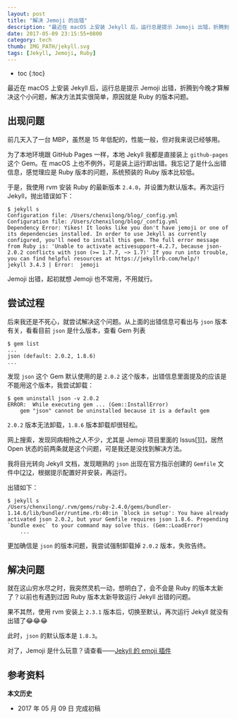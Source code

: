```yaml
---
layout: post
title: "解决 Jemoji 的出错"
description: "最近在 macOS 上安装 Jekyll 后，运行总是提示 Jemoji 出错，折腾到今晚才算解决这个小问题，解决方法其实很简单，原因就是 Ruby 的版本问题。"
date: 2017-05-09 23:15:55+0800
category: tech
thumb: IMG_PATH/jekyll.svg
tags: [Jekyll, Jemoji, Ruby]
---
```


* toc
{:toc}

最近在 macOS 上安装 Jekyll 后，运行总是提示 Jemoji 出错，折腾到今晚才算解决这个小问题，解决方法其实很简单，原因就是 Ruby 的版本问题。

## 出现问题

前几天入了一台 MBP，虽然是 15 年低配的，性能一般，但对我来说已经够用。

为了本地环境跟 GitHub Pages 一样，本地 Jekyll 我都是直接装上 `github-pages` 这个 Gem。在 macOS 上也不例外，可是装上运行即出错。我忘记了是什么出错信息，感觉理应是 Ruby 版本的问题，系统预装的 Ruby 版本比较低。

于是，我使用 rvm 安装 Ruby 的最新版本 `2.4.0`，并设置为默认版本。再次运行 Jekyll，抛出错误如下：

```
$ jekyll s
Configuration file: /Users/chenxilong/blog/_config.yml
Configuration file: /Users/chenxilong/blog/_config.yml
Dependency Error: Yikes! It looks like you don't have jemoji or one of its dependencies installed. In order to use Jekyll as currently configured, you'll need to install this gem. The full error message from Ruby is: 'Unable to activate activesupport-4.2.7, because json-2.0.2 conflicts with json (>= 1.7.7, ~> 1.7)' If you run into trouble, you can find helpful resources at https://jekyllrb.com/help/!
jekyll 3.4.3 | Error:  jemoji
```

Jemoji 出错，起初就想 Jemoji 也不常用，不用就行。


## 尝试过程

后来我还是不死心，就尝试解决这个问题。从上面的出错信息可看出与 `json` 版本有关，看看目前 `json` 是什么版本，查看 Gem 列表

```
$ gem list
...
json (default: 2.0.2, 1.8.6)
...
```

发现 `json` 这个 Gem 默认使用的是 `2.0.2` 这个版本，出错信息里面提及的应该是不能用这个版本，我尝试卸载：

```
$ gem uninstall json -v 2.0.2
ERROR:  While executing gem ... (Gem::InstallError)
    gem "json" cannot be uninstalled because it is a default gem
```

`2.0.2` 版本无法卸载，`1.8.6` 版本卸载却很轻松。

网上搜索，发现同病相怜之人不少，尤其是 Jemoji 项目里面的 Issus[[1]][1]，居然 Open 状态的前两条就是这个问题，可是我还是没找到解决方法。

我将目光转向 Jekyll 文档，发现眼熟的 `json` 出现在官方指示创建的 `Gemfile` 文件中[[2]][2]，根据提示配置好并安装，再运行。

出错如下：

```
$ jekyll s
/Users/chenxilong/.rvm/gems/ruby-2.4.0/gems/bundler-1.14.6/lib/bundler/runtime.rb:40:in `block in setup': You have already activated json 2.0.2, but your Gemfile requires json 1.8.6. Prepending `bundle exec` to your command may solve this. (Gem::LoadError)
	...
```

更加确信是 `json` 的版本问题，我尝试强制卸载掉 `2.0.2` 版本，失败告终。

## 解决问题

就在这山穷水尽之时，我突然灵机一动，想明白了，会不会是 Ruby 的版本太新了？以前也有遇到过因 Ruby 版本太新导致运行 Jekyll 出错的问题。

果不其然，使用 rvm 安装上 `2.3.1` 版本后，切换至默认，再次运行 Jekyll 就没有出错了:joy::joy::joy:

此时，`json` 的默认版本是 `1.8.3`。

对了，Jemoji 是什么玩意？请查看——[Jekyll 的 emoji 插件](/jemoji.html)

## 参考资料

[1]: https://github.com/jekyll/jemoji/issues "Issues · jekyll/jemoji"
[2]: https://jekyllrb.com/docs/github-pages/#use-the-github-pages-gem "Use the github-pages gem"

**本文历史**

* 2017 年 05 月 09 日 完成初稿
